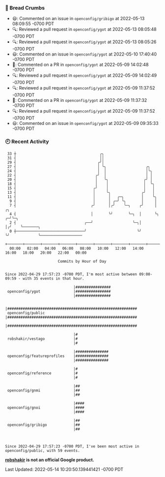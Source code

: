 ### 🍞 Bread Crumbs

 * 😃: Commented on an issue in `openconfig/gribigo` at 2022-05-13 08:09:55 -0700 PDT
 * 🔍: Reviewed a pull request in  `openconfig/ygot` at 2022-05-13 08:05:48 -0700 PDT
 * 🔍: Reviewed a pull request in  `openconfig/ygot` at 2022-05-13 08:05:26 -0700 PDT
 * 😃: Commented on an issue in `openconfig/ygot` at 2022-05-10 17:40:40 -0700 PDT
 * 💬: Commented on a PR in  `openconfig/ygot` at 2022-05-09 14:02:48 -0700 PDT
 * 🔍: Reviewed a pull request in  `openconfig/ygot` at 2022-05-09 14:02:49 -0700 PDT
 * 🔍: Reviewed a pull request in  `openconfig/ygot` at 2022-05-09 11:37:52 -0700 PDT
 * 💬: Commented on a PR in  `openconfig/ygot` at 2022-05-09 11:37:32 -0700 PDT
 * 🔍: Reviewed a pull request in  `openconfig/ygot` at 2022-05-09 11:37:52 -0700 PDT
 * 😃: Commented on an issue in `openconfig/ygot` at 2022-05-09 09:35:33 -0700 PDT

### 🕘 Recent Activity
```
 33 ┼                                      ╭╮
 31 ┤                                      ││
 29 ┤                                     ╭╯│
 27 ┤                                     │ ╰╮                  ╭╮
 24 ┤                                     │  │                  │╰╮
 22 ┤                                    ╭╯  │                  │ │
 20 ┤                                    │   ╰╮                ╭╯ │
 18 ┤                                    │    │                │  ╰╮
 15 ┤                                   ╭╯    │                │   │
 13 ┤                                   │     ╰╮              ╭╯   │
 11 ┤                                   │      │   ╭─╮        │    ╰╮
  9 ┤                                   │      │ ╭─╯ ╰╮       │     │
  7 ┤                                  ╭╯      │╭╯    ╰─╮    ╭╯     │    ╭╮
  4 ┤                                  │       ╰╯       ╰─╮  │      ╰╮ ╭─╯╰─╮
  2 ┤                               ╭──╯                  ╰─╮│       │╭╯    ╰───────╮
  0 ┼───────────────────────────────╯                       ╰╯       ╰╯             ╰───────────────────
    +───────+───────+───────+───────+───────+───────+───────+───────+───────+───────+───────+───────+────
  00:00   02:00   04:00   06:00   08:00   10:00   12:00   14:00   16:00   18:00   20:00   22:00   00:00   

						Commits by Hour of Day


Since 2022-04-29 17:57:23 -0700 PDT, I'm most active between 09:00-09:59 - with 35 events in that hour.

```



```
                               |################
 openconfig/ygot               |################
                               |################

                               |###########################################################
 openconfig/public             |###########################################################
                               |###########################################################

                               |#
 robshakir/vestago             |#
                               |#

                               |###############
 openconfig/featureprofiles    |###############
                               |###############

                               |#
 openconfig/reference          |#
                               |#

                               |##
 openconfig/gnmi               |##
                               |##

                               |####
 openconfig/gnoi               |####
                               |####

                               |##
 openconfig/gribigo            |##
                               |##



Since 2022-04-29 17:57:23 -0700 PDT, I've been most active in openconfig/public, with 59 events.

```
**[robshakir](mailto:robjs@google.com) is not an official Google product.**  


Last Updated: 2022-05-14 10:20:50.139441421 -0700 PDT
